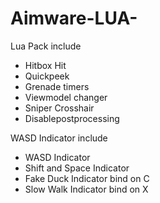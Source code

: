 # Aimware-LUA-
Lua Pack include 

- Hitbox Hit
- Quickpeek
- Grenade timers
- Viewmodel changer
- Sniper Crosshair
- Disablepostprocessing

WASD Indicator include

- WASD Indicator
- Shift and Space Indicator
- Fake Duck Indicator bind on C
- Slow Walk Indicator bind on X


